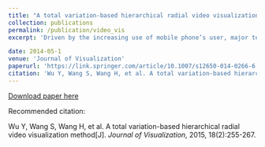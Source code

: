 ```yaml
---
title: "A total variation-based hierarchical radial video visualization method"
collection: publications
permalink: /publication/video_vis
excerpt: 'Driven by the increasing use of mobile phone’s user, major telecommunication providers deploy more base stations to cover a wider geographic area. However, that leads to soaring energy consumption. The primary contribution of this paper is to propose a visual analytics approach to enhance energy awareness for cellular network planning. With the goal of increasing energy efficiency and maintaining the quality of service, we present a map-based visual analysis tool called Aureole for the exploration and analysis of cellular networks in spatial and temporal aspects. Moreover, it was designed with circular composition theory to allow users to concentrate on the area of interest while not losing the context information. With this method, users can conduct a multi-level analysis of the cellular network. Finally, we show the effectiveness of the approach in a set of usage scenarios.'

date: 2014-05-1
venue: 'Journal of Visualization'
paperurl: 'https://link.springer.com/article/10.1007/s12650-014-0266-6'
citation: 'Wu Y, Wang S, Wang H, et al. A total variation-based hierarchical radial video visualization method[J]. Journal of Visualization, 2015, 18(2):255-267.'
---
```


[Download paper here](http://www.swustvis.cn/media/filer_public/filer_public/04/02/0402f0f3-b4a7-4a03-956e-4585c7341f5e/a_total_variation-based_hierarchical_radial_video_visualization_method.pdf)

Recommended citation: 

Wu Y, Wang S, Wang H, et al. A total variation-based hierarchical radial video visualization method[J]. <i>Journal of Visualization</i>, 2015, 18(2):255-267.

